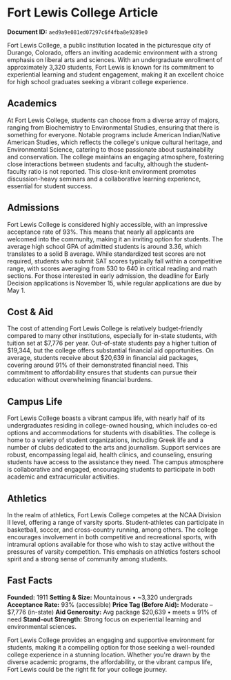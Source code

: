 # Fort Lewis College Article

**Document ID:** `aed9a9e081ed07297c6f4fba8e9289e0`

Fort Lewis College, a public institution located in the picturesque city of Durango, Colorado, offers an inviting academic environment with a strong emphasis on liberal arts and sciences. With an undergraduate enrollment of approximately 3,320 students, Fort Lewis is known for its commitment to experiential learning and student engagement, making it an excellent choice for high school graduates seeking a vibrant college experience.

## Academics
At Fort Lewis College, students can choose from a diverse array of majors, ranging from Biochemistry to Environmental Studies, ensuring that there is something for everyone. Notable programs include American Indian/Native American Studies, which reflects the college's unique cultural heritage, and Environmental Science, catering to those passionate about sustainability and conservation. The college maintains an engaging atmosphere, fostering close interactions between students and faculty, although the student-faculty ratio is not reported. This close-knit environment promotes discussion-heavy seminars and a collaborative learning experience, essential for student success.

## Admissions
Fort Lewis College is considered highly accessible, with an impressive acceptance rate of 93%. This means that nearly all applicants are welcomed into the community, making it an inviting option for students. The average high school GPA of admitted students is around 3.36, which translates to a solid B average. While standardized test scores are not required, students who submit SAT scores typically fall within a competitive range, with scores averaging from 530 to 640 in critical reading and math sections. For those interested in early admission, the deadline for Early Decision applications is November 15, while regular applications are due by May 1.

## Cost & Aid
The cost of attending Fort Lewis College is relatively budget-friendly compared to many other institutions, especially for in-state students, with tuition set at $7,776 per year. Out-of-state students pay a higher tuition of $19,344, but the college offers substantial financial aid opportunities. On average, students receive about $20,639 in financial aid packages, covering around 91% of their demonstrated financial need. This commitment to affordability ensures that students can pursue their education without overwhelming financial burdens.

## Campus Life
Fort Lewis College boasts a vibrant campus life, with nearly half of its undergraduates residing in college-owned housing, which includes co-ed options and accommodations for students with disabilities. The college is home to a variety of student organizations, including Greek life and a number of clubs dedicated to the arts and journalism. Support services are robust, encompassing legal aid, health clinics, and counseling, ensuring students have access to the assistance they need. The campus atmosphere is collaborative and engaged, encouraging students to participate in both academic and extracurricular activities.

## Athletics
In the realm of athletics, Fort Lewis College competes at the NCAA Division II level, offering a range of varsity sports. Student-athletes can participate in basketball, soccer, and cross-country running, among others. The college encourages involvement in both competitive and recreational sports, with intramural options available for those who wish to stay active without the pressures of varsity competition. This emphasis on athletics fosters school spirit and a strong sense of community among students.

## Fast Facts
**Founded:** 1911
**Setting & Size:** Mountainous • ~3,320 undergrads
**Acceptance Rate:** 93% (accessible)
**Price Tag (Before Aid):** Moderate – $7,776 (in-state)
**Aid Generosity:** Avg package $20,639 • meets ≈ 91% of need
**Stand-out Strength:** Strong focus on experiential learning and environmental sciences.

Fort Lewis College provides an engaging and supportive environment for students, making it a compelling option for those seeking a well-rounded college experience in a stunning location. Whether you're drawn by the diverse academic programs, the affordability, or the vibrant campus life, Fort Lewis could be the right fit for your college journey.
